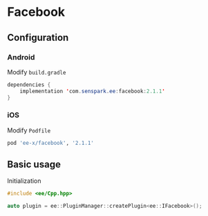 # Facebook
## Configuration
### Android
Modify `build.gradle`
```java
dependencies {
    implementation 'com.senspark.ee:facebook:2.1.1'
}
```

### iOS
Modify `Podfile`
```ruby
pod 'ee-x/facebook', '2.1.1'
```

## Basic usage
Initialization
```cpp
#include <ee/Cpp.hpp>

auto plugin = ee::PluginManager::createPlugin<ee::IFacebook>();
```